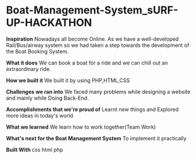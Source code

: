 # Boat-Management-System_sURF-UP-HACKATHON
**Inspiration**
Nowadays all become Online. As we have a well-developed Rail/Bus/airway system so we had taken a step towards the development of the Boat Booking System.

**What it does**
We can book a boat for a ride and we can chill out an extraordinary ride.

**How we built it**
We built it by using PHP,HTML,CSS

**Challenges we ran into**
We faced many problems while designing a website and mainly while Doing Back-End.

**Accomplishments that we're proud of**
Learnt new things and Explored more ideas in today's world

**What we learned**
We learn how to work together(Team Work)

**What's next for the Boat Management System**
To implement it practically

**Built With**
css html php
